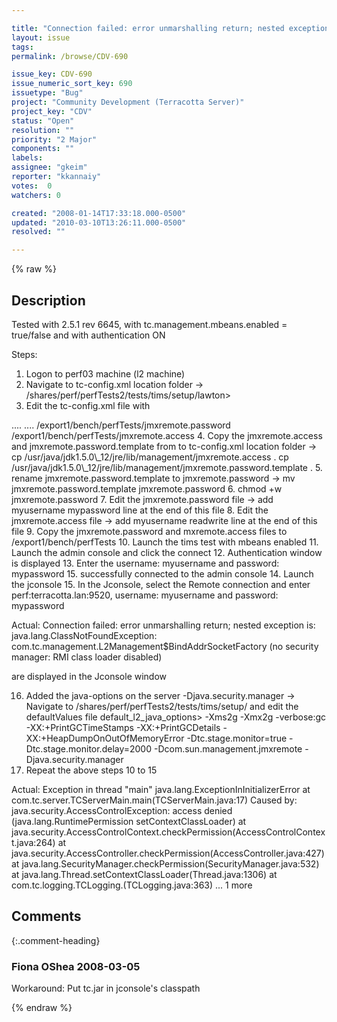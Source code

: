 ```yaml
---

title: "Connection failed: error unmarshalling return; nested exception occurred when try to connect to perf machines using jconsole when authentication is ON"
layout: issue
tags: 
permalink: /browse/CDV-690

issue_key: CDV-690
issue_numeric_sort_key: 690
issuetype: "Bug"
project: "Community Development (Terracotta Server)"
project_key: "CDV"
status: "Open"
resolution: ""
priority: "2 Major"
components: ""
labels: 
assignee: "gkeim"
reporter: "kkannaiy"
votes:  0
watchers: 0

created: "2008-01-14T17:33:18.000-0500"
updated: "2010-03-10T13:26:11.000-0500"
resolved: ""

---
```




{% raw %}



## Description

<div markdown="1" class="description">

Tested with 2.5.1 rev 6645, with tc.management.mbeans.enabled = true/false and with authentication ON

Steps:

1. Logon to perf03 machine (l2 machine)
2. Navigate to tc-config.xml location folder -> /shares/perf/perfTests2/tests/tims/setup/lawton>
3. Edit the tc-config.xml file with
<servers>
<server>
 <data>....</data>
 <logs>....</logs>
<authentication>
       <password-file>/export1/bench/perfTests/jmxremote.password</password-file>
       <access-file>/export1/bench/perfTests/jmxremote.access</access-file>
      </authentication>
</server>
4. Copy the jmxremote.access and jmxremote.password.template from 
to tc-config.xml location folder ->
cp /usr/java/jdk1.5.0\_12/jre/lib/management/jmxremote.access .
cp /usr/java/jdk1.5.0\_12/jre/lib/management/jmxremote.password.template .
5. rename jmxremote.password.template to jmxremote.password -> mv jmxremote.password.template jmxremote.password
6. chmod +w jmxremote.password
7. Edit the jmxremote.password file -> add myusername mypassword line at the end of this file
8. Edit the jmxremote.access file -> add myusername readwrite line at the end of this file
9. Copy the jmxremote.password and mxremote.access files to /export1/bench/perfTests
10. Launch the tims test with mbeans enabled
11. Launch the admin console and click the connect
12. Authentication window is displayed
13. Enter the username: myusername and password: mypassword
15. successfully connected to the admin console
14. Launch the jconsole 
15. In the Jconsole, select the Remote connection and enter perf:terracotta.lan:9520, username: myusername and password: mypassword

Actual: Connection failed: error unmarshalling return; nested exception is: java.lang.ClassNotFoundException: com.tc.management.L2Management$BindAddrSocketFactory (no security manager: RMI class loader disabled)

are displayed in the Jconsole window

16. Added the java-options on the server -Djava.security.manager ->
Navigate to /shares/perf/perfTests2/tests/tims/setup/  and edit the defaultValues file 
default\_l2\_java\_options> -Xms2g -Xmx2g -verbose:gc -XX:+PrintGCTimeStamps -XX:+PrintGCDetails -XX:+HeapDumpOnOutOfMemoryError -Dtc.stage.monitor=true -Dtc.stage.monitor.delay=2000 -Dcom.sun.management.jmxremote -Djava.security.manager
17. Repeat the above steps 10 to 15

Actual: Exception in thread "main" java.lang.ExceptionInInitializerError
at com.tc.server.TCServerMain.main(TCServerMain.java:17)
Caused by: java.security.AccessControlException: access denied (java.lang.RuntimePermission setContextClassLoader)
at java.security.AccessControlContext.checkPermission(AccessControlContext.java:264)
at java.security.AccessController.checkPermission(AccessController.java:427)
at java.lang.SecurityManager.checkPermission(SecurityManager.java:532)
at java.lang.Thread.setContextClassLoader(Thread.java:1306)
at com.tc.logging.TCLogging.<clinit>(TCLogging.java:363)
... 1 more













</div>

## Comments


{:.comment-heading}
### **Fiona OShea** <span class="date">2008-03-05</span>

<div markdown="1" class="comment">

Workaround: Put tc.jar in jconsole's classpath

</div>



{% endraw %}
